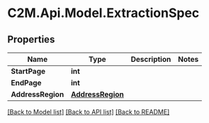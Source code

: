 # C2M.Api.Model.ExtractionSpec

## Properties

Name | Type | Description | Notes
------------ | ------------- | ------------- | -------------
**StartPage** | **int** |  | 
**EndPage** | **int** |  | 
**AddressRegion** | [**AddressRegion**](AddressRegion.md) |  | 

[[Back to Model list]](../../README.md#documentation-for-models) [[Back to API list]](../../README.md#documentation-for-api-endpoints) [[Back to README]](../../README.md)

